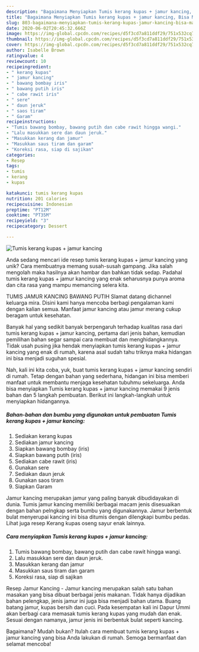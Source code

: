 ```yaml
---
description: "Bagaimana Menyiapkan Tumis kerang kupas + jamur kancing, Bisa Manjain Lidah"
title: "Bagaimana Menyiapkan Tumis kerang kupas + jamur kancing, Bisa Manjain Lidah"
slug: 803-bagaimana-menyiapkan-tumis-kerang-kupas-jamur-kancing-bisa-manjain-lidah
date: 2020-06-02T20:45:32.666Z
image: https://img-global.cpcdn.com/recipes/d5f3cd7a811ddf29/751x532cq70/tumis-kerang-kupas-jamur-kancing-foto-resep-utama.jpg
thumbnail: https://img-global.cpcdn.com/recipes/d5f3cd7a811ddf29/751x532cq70/tumis-kerang-kupas-jamur-kancing-foto-resep-utama.jpg
cover: https://img-global.cpcdn.com/recipes/d5f3cd7a811ddf29/751x532cq70/tumis-kerang-kupas-jamur-kancing-foto-resep-utama.jpg
author: Isabelle Brown
ratingvalue: 4
reviewcount: 10
recipeingredient:
- " kerang kupas"
- " jamur kancing"
- " bawang bombay iris"
- " bawang putih iris"
- " cabe rawit iris"
- " sere"
- " daun jeruk"
- " saos tiram"
- " Garam"
recipeinstructions:
- "Tumis bawang bombay, bawang putih dan cabe rawit hingga wangi."
- "Lalu masukkan sere dan daun jeruk."
- "Masukkan kerang dan jamur"
- "Masukkan saus tiram dan garam"
- "Koreksi rasa, siap di sajikan"
categories:
- Resep
tags:
- tumis
- kerang
- kupas

katakunci: tumis kerang kupas 
nutrition: 201 calories
recipecuisine: Indonesian
preptime: "PT12M"
cooktime: "PT35M"
recipeyield: "3"
recipecategory: Dessert

---
```



![Tumis kerang kupas + jamur kancing](https://img-global.cpcdn.com/recipes/d5f3cd7a811ddf29/751x532cq70/tumis-kerang-kupas-jamur-kancing-foto-resep-utama.jpg)

Anda sedang mencari ide resep tumis kerang kupas + jamur kancing yang unik? Cara membuatnya memang susah-susah gampang. Jika salah mengolah maka hasilnya akan hambar dan bahkan tidak sedap. Padahal tumis kerang kupas + jamur kancing yang enak seharusnya punya aroma dan cita rasa yang mampu memancing selera kita.

TUMIS JAMUR KANCING BAWANG PUTIH Slamat datang dichannel keluarga mira. Disini kami hanya mencoba berbagi pengalaman kami dengan kalian semua. Manfaat jamur kancing atau jamur merang cukup beragam untuk kesehatan.

Banyak hal yang sedikit banyak berpengaruh terhadap kualitas rasa dari tumis kerang kupas + jamur kancing, pertama dari jenis bahan, kemudian pemilihan bahan segar sampai cara membuat dan menghidangkannya. Tidak usah pusing jika hendak menyiapkan tumis kerang kupas + jamur kancing yang enak di rumah, karena asal sudah tahu triknya maka hidangan ini bisa menjadi suguhan spesial.


Nah, kali ini kita coba, yuk, buat tumis kerang kupas + jamur kancing sendiri di rumah. Tetap dengan bahan yang sederhana, hidangan ini bisa memberi manfaat untuk membantu menjaga kesehatan tubuhmu sekeluarga. Anda bisa menyiapkan Tumis kerang kupas + jamur kancing memakai 9 jenis bahan dan 5 langkah pembuatan. Berikut ini langkah-langkah untuk menyiapkan hidangannya.

<!--inarticleads1-->

##### Bahan-bahan dan bumbu yang digunakan untuk pembuatan Tumis kerang kupas + jamur kancing:

1. Sediakan  kerang kupas
1. Sediakan  jamur kancing
1. Siapkan  bawang bombay (iris)
1. Siapkan  bawang putih (iris)
1. Sediakan  cabe rawit (iris)
1. Gunakan  sere
1. Sediakan  daun jeruk
1. Gunakan  saos tiram
1. Siapkan  Garam


Jamur kancing merupakan jamur yang paling banyak dibudidayakan di dunia. Tumis jamur kancing memiliki berbagai macam jenis disesuaikan dengan bahan pelngkap serta bumbu yang digunakannya. Jamur berbentuk bulat menyerupai kancing ini bisa ditumis dengan dilengkapi bumbu pedas. Lihat juga resep Kerang kupas oseng sayur enak lainnya. 

<!--inarticleads2-->

##### Cara menyiapkan Tumis kerang kupas + jamur kancing:

1. Tumis bawang bombay, bawang putih dan cabe rawit hingga wangi.
1. Lalu masukkan sere dan daun jeruk.
1. Masukkan kerang dan jamur
1. Masukkan saus tiram dan garam
1. Koreksi rasa, siap di sajikan


Resep Jamur Kancing - Jamur kancing merupakan salah satu bahan masakan yang bisa dibuat berbagai jenis makanan. Tidak hanya dijadikan bahan pelengkap, jenis jamur ini juga bisa menjadi bahan utama. Buang batang jamur, kupas bersih dan cuci. Pada kesempatan kali ini Dapur Ummi akan berbagi cara memasak tumis kerang kupas yang mudah dan enak. Sesuai dengan namanya, jamur jenis ini berbentuk bulat seperti kancing. 

Bagaimana? Mudah bukan? Itulah cara membuat tumis kerang kupas + jamur kancing yang bisa Anda lakukan di rumah. Semoga bermanfaat dan selamat mencoba!
